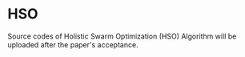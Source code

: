 # HSO
Source codes of Holistic Swarm Optimization (HSO) Algorithm will be uploaded after the paper's acceptance.
